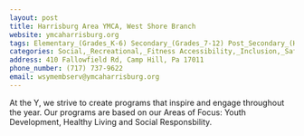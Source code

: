 ```yaml
---
layout: post
title: Harrisburg Area YMCA, West Shore Branch
website: ymcaharrisburg.org
tags: Elementary_(Grades_K-6) Secondary_(Grades_7-12) Post_Secondary_(High_School_and_Beyond)
categories: Social,_Recreational,_Fitness Accessibility,_Inclusion,_Safety,_Health Camps
address: 410 Fallowfield Rd, Camp Hill, Pa 17011
phone_number: (717) 737-9622
email: wsymembserv@ymcaharrisburg.org
---
```

At the Y, we strive to create programs that inspire and engage throughout the year. Our programs are based on our Areas of Focus: Youth Development, Healthy Living and Social Responsbility.